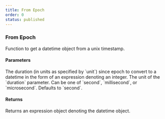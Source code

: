 ```yaml
---
title: From Epoch
order: 0
status: published
---
```


### From Epoch

Function to get a datetime object from a unix timestamp.

#### Parameters
<Expandable title="duration" type="Expr">
The duration (in units as specified by `unit`) since epoch to convert to a datetime
in the form of an expression denoting an integer.
</Expandable>

<Expandable title="unit" type="str" defaultVal="second">
The unit of the `duration` parameter. Can be one of `second`, `millisecond`, 
or `microsecond`. Defaults to `second`.
</Expandable>

#### Returns
<Expandable type="Expr">
Returns an expression object denoting the datetime object.
</Expandable>

<pre snippet="api-reference/expressions/dt#from_epoch"
    status="success" message="Getting a datetime from a unix timestamp">
</pre>